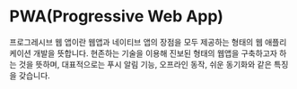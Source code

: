 # PWA(Progressive Web App)

프로그레시브 웹 앱이란 웹앱과 네이티브 앱의 장점을 모두 제공하는 형태의 웹 애플리케이션 개발을 뜻합니다. 현존하는 기술을 이용해 진보된 형태의 웹앱을 구축하고자 하는 것을 뜻하며, 대표적으로는 푸시 알림 기능, 오프라인 동작, 쉬운 동기화와 같은 특징을 갖습니다.